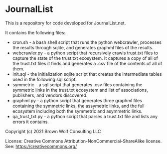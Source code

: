 # JournalList

This is a repository for code developed for JournalList.net.

It contains the following files:

- cron.sh - a bash shell script that runs the python webcrawler, processes the results through sqlite, and generates graphml files of the results.
- webcrawler.py - a python script that recursively crawls trust.txt files to capture the state of the trust.txt ecosystem. It captures a copy of 
  all of the trust.txt files it finds and generates a .csv file of the contents of all of them.
- init.sql - the initialization sqlite script that creates the intermediate tables used in the following sql script.
- symmetric - a sql script that generates .csv files containing the symmetric links in the trust.txt ecosystem and list of associations, publishers,
  and vendors discovered.
- graphml.py - a python script that generates three graphml files containing the symmetric links, the assymetric links, and the full ecosystem including
  both the symmetric and asymmetric links.
- qa_trust_txt.py - a python script that parses a trust.txt file and lists any errors it contains.

Copyright (c) 2021 Brown Wolf Consulting LLC

License: Creative Commons Attribution-NonCommercial-ShareAlike license. See: https://creativecommons.org/
